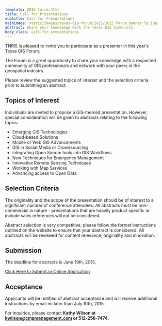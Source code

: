 ```yaml
---
template: 2015-forum.html
title: Call for Presentations
subtitle: Call for Presentations
mainimage: static/images/texas-gis-forum/2015/2015_forum_banner_lg.jpg
abstract: Share your knowledge with the Texas GIS Community
body_class: call-for-presentations
---
```


TNRIS is pleased to invite you to participate as a presenter in this year's Texas GIS Forum.

The Forum is a great opportunity to share your knowledge with a respected community of GIS professionals and network with your peers in the geospatial industry.

Please review the suggested topics of interest and the selection criteria prior to submitting an abstract.

## Topics of Interest

 Individuals are invited to propose a GIS-themed presentation. However, special consideration will be given to abstracts relating to the following topics:

- Emerging GIS Technologies
- Cloud-based Solutions
- Mobile or Web GIS Advancements
- GIS in Social Media or Crowdsourcing
- Integrating Open Source tools into GIS Workflows
- New Techniques for Emergency Management
- Innovative Remote Sensing Techniques
- Working with Map Services
- Advancing access to Open Data

## Selection Criteria

The originality and the scope of the presentation should be of interest to a significant number of conference attendees. All abstracts must be non-commercial in nature - presentations that are heavily product specific or include sales references will not be considered.

Abstract selection is very competitive; please follow the format instructions outlined on the website to ensure that your abstract is considered. All abstracts will be reviewed for content relevance, originality and innovation.

## Submission

The deadline for abstracts is June 19th, 2015.

<a class="btn btn-lg btn-danger" href="https://www.surveymonkey.com/s/HZQZM8D">Click Here to Submit an Online Application</a>

## Acceptance

Applicants will be notified of abstract acceptance and will receive additional instructions by email no later than July 10th, 2015. 

For inquiries, please contact **Kathy Wilson at kwilson@cmpmanagement.com or 512-258-7474**.
